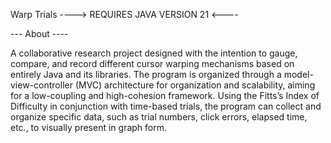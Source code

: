 Warp Trials
----> REQUIRES JAVA VERSION 21 <----

--- About ----

A collaborative research project designed with the intention to gauge, compare, and record different cursor warping mechanisms based on entirely Java and its libraries. The program is organized through a model-view-controller (MVC) architecture for organization and 
scalability, aiming for a low-coupling and high-cohesion framework. Using the Fitts’s Index of Difficulty in conjunction with time-based trials, the program can collect and organize specific data, such as trial numbers, click errors, elapsed time, etc., to visually 
present in graph form.
